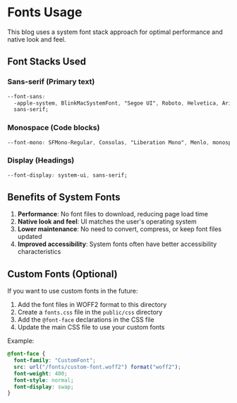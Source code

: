 # Fonts Usage

This blog uses a system font stack approach for optimal performance and native
look and feel.

## Font Stacks Used

### Sans-serif (Primary text)

```css
--font-sans:
  -apple-system, BlinkMacSystemFont, "Segoe UI", Roboto, Helvetica, Arial,
  sans-serif;
```

### Monospace (Code blocks)

```css
--font-mono: SFMono-Regular, Consolas, "Liberation Mono", Menlo, monospace;
```

### Display (Headings)

```css
--font-display: system-ui, sans-serif;
```

## Benefits of System Fonts

1. **Performance**: No font files to download, reducing page load time
2. **Native look and feel**: UI matches the user's operating system
3. **Lower maintenance**: No need to convert, compress, or keep font files
   updated
4. **Improved accessibility**: System fonts often have better accessibility
   characteristics

## Custom Fonts (Optional)

If you want to use custom fonts in the future:

1. Add the font files in WOFF2 format to this directory
2. Create a `fonts.css` file in the `public/css` directory
3. Add the `@font-face` declarations in the CSS file
4. Update the main CSS file to use your custom fonts

Example:

```css
@font-face {
  font-family: "CustomFont";
  src: url("/fonts/custom-font.woff2") format("woff2");
  font-weight: 400;
  font-style: normal;
  font-display: swap;
}
```
